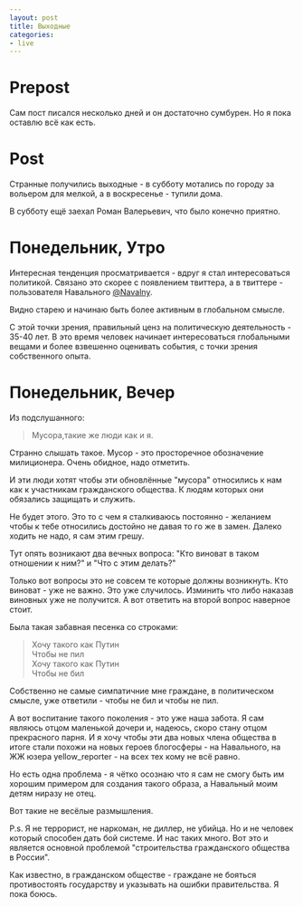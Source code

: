 ```yaml
---
layout: post
title: Выходные
categories:
- live
---
```

# Prepost

Сам пост писался несколько дней и он достаточно сумбурен. Но я пока оставлю всё как есть.

# Post

Странные получились выходные - в субботу мотались по городу за вольером для мелкой, а в воскресенье - тупили дома.

В субботу ещё заехал Роман Валерьевич, что было конечно приятно.

# Понедельник, Утро

Интересная тенденция просматривается - вдруг я стал интересоваться политикой. Связано это скорее с появлением твиттера, а в твиттере - пользователя Навального [@Navalny](http://www.twitter.com/navalny/).

Видно старею и начинаю быть более активным в глобальном смысле.

С этой точки зрения, правильный ценз на политическую деятельность - 35-40 лет. В это время человек начинает интересоваться глобальными вещами и более взвешенно оценивать события, с точки зрения собственного опыта.

# Понедельник, Вечер

Из подслушанного:

>	Мусора,такие же люди как и я.

Странно слышать такое. Мусор - это просторечное обозначение милиционера. Очень обидное, надо отметить.

И эти люди хотят чтобы эти обновлённые "мусора" относились к нам как к участникам гражданского общества. К людям которых они обязались защищать и служить.

Не будет этого. Это то с чем я сталкиваюсь постоянно - желанием чтобы к тебе относились достойно не давая то го же в замен. Далеко ходить не надо, я сам этим грешу.

Тут опять возникают два вечных вопроса: "Кто виноват в таком отношении к ним?" и "Что с этим делать?"

Только вот вопросы это не совсем те которые должны возникнуть. Кто виноват - уже не важно. Это уже случилось. Изминить что либо наказав виновных уже не получится. А вот ответить на второй вопрос наверное стоит.

Была такая забавная песенка со строками:

>	Хочу такого как Путин  
>	Чтобы не пил  
>	Хочу такого как Путин  
>	Чтобы не бил

Собственно не самые симпатичние мне граждане, в политическом смысле, уже ответили - чтобы не бил и чтобы не пил.

А вот воспитание такого поколения - это уже наша забота. Я сам являюсь отцом маленькой дочери и, надеюсь, скоро стану отцом прекрасного парня. И я хочу чтобы эти два новых члена общества в итоге стали похожи на новых героев блогосферы - на Навального, на ЖЖ юзера yellow_reporter - на всех тех кому не всё равно.

Но есть одна проблема - я чётко осознаю что я сам не смогу быть им хорошим примером для создания такого образа, а Навальный моим детям ниразу не отец.

Вот такие не весёлые размышления.

P.s. Я не террорист, не наркоман, не диллер, не убийца. Но и не человек который способен дать бой системе. И нас таких много. Вот это и является основной проблемой "строительства гражданского общества в России".

Как известно, в гражданском обществе - граждане не бояться противостоять государству и указывать на ошибки правительства. Я пока боюсь.